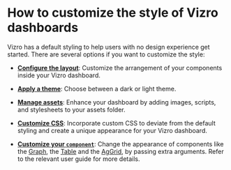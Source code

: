 # How to customize the style of Vizro dashboards

Vizro has a default styling to help users with no design experience get started. There are several options if you want to customize the style:

- **[Configure the layout](layouts.md)**: Customize the arrangement of your components inside your Vizro dashboard.

- **[Apply a theme](themes.md)**: Choose between a dark or light theme.

- **[Manage assets](assets.md)**: Enhance your dashboard by adding images, scripts, and stylesheets to your assets folder.

- **[Customize CSS](custom-css.md)**: Incorporate custom CSS to deviate from the default styling and create a unique appearance for your Vizro dashboard.

- **[Customize your `component`](components.md)**: Change the appearance of components like the [Graph](graph.md), the [Table](table.md) and the [AgGrid](table.md), by passing extra arguments. Refer to the relevant user guide for more details.
